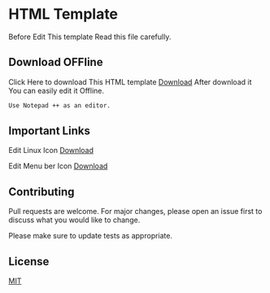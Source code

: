 # HTML Template 

Before Edit This template Read this file carefully. 

## Download OFFline 

Click Here to download This HTML template  [Download](https://pip.pypa.io/en/stable/) After download it You can easily edit it Offline.

```bash
Use Notepad ++ as an editor. 
```
## Important Links 

Edit Linux Icon   [Download](https://fontawesome.com/v5.15/icons?d=gallery&p=2&q=linux
)

Edit Menu ber Icon [Download](https://fontawesome.com/v5.9/icons?d=gallery&p=2)


## Contributing
Pull requests are welcome. For major changes, please open an issue first to discuss what you would like to change.

Please make sure to update tests as appropriate.

## License
[MIT](https://choosealicense.com/licenses/mit/)
